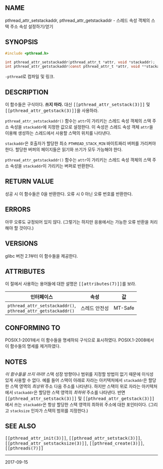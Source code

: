 ## NAME

pthread_attr_setstackaddr, pthread_attr_getstackaddr - 스레드 속성 객체의 스택 주소 속성 설정하기/얻기

## SYNOPSIS

```c
#include <pthread.h>

int pthread_attr_setstackaddr(pthread_attr_t *attr, void *stackaddr);
int pthread_attr_getstackaddr(const pthread_attr_t *attr, void **stackaddr);
```

`-pthread`로 컴파일 및 링크.

## DESCRIPTION

이 함수들은 구식이다. **쓰지 마라.** 대신 <tt>[[pthread_attr_setstack(3)]]</tt> 및 <tt>[[pthread_attr_getstack(3)]]</tt>을 사용하라.

`pthread_attr_setstackaddr()` 함수는 `attr`이 가리키는 스레드 속성 객체의 스택 주소 속성을 `stackaddr`에 지정한 값으로 설정한다. 이 속성은 스레드 속성 객체 `attr`을 이용해 생성하는 스레드에서 사용할 스택의 위치를 나타낸다.

`stackaddr`은 호출자가 할당한 최소 `PTHREAD_STACK_MIN` 바이트짜리 버퍼를 가리켜야 한다. 할당한 버퍼의 페이지들은 읽기와 쓰기가 모두 가능해야 한다.

`pthread_attr_getstackaddr()` 함수는 `attr`이 가리키는 스레드 속성 객체의 스택 주소 속성을 `stackaddr`이 가리키는 버퍼로 반환한다.

## RETURN VALUE

성공 시 이 함수들은 0을 반환한다. 오류 시 0 아닌 오류 번호를 반환한다.

## ERRORS

아무 오류도 규정되어 있지 않다. (그렇기는 하지만 응용에서는 가능한 오류 반환을 처리해야 할 것이다.)

## VERSIONS

glibc 버전 2.1부터 이 함수들을 제공한다.

## ATTRIBUTES

이 절에서 사용하는 용어들에 대한 설명은 <tt>[[attributes(7)]]</tt>를 보라.

| 인터페이스 | 속성 | 값 |
| --- | --- | --- |
| `pthread_attr_setstackaddr()`,<br>`pthread_attr_getstackaddr()` | 스레드 안전성 | MT-Safe |

## CONFORMING TO

POSIX.1-2001에서 이 함수들을 명세하되 구식으로 표시하였다. POSIX.1-2008에서 이 함수들의 명세를 제거하였다.

## NOTES

*이 함수들을 쓰지 마라!* 스택 성장 방향이나 범위를 지정할 방법이 없기 때문에 이식성 있게 사용할 수 없다. 예를 들어 스택이 아래로 자라는 아키텍처에서 `stackaddr`은 할당한 스택 영역의 *최상위* 주소 다음 주소를 나타낸다. 하지만 스택이 위로 자라는 아키텍처에서 `stackaddr`은 할당한 스택 영역의 *최하위* 주소를 나타낸다. 반면 <tt>[[pthread_attr_setstack(3)]]</tt> 및 <tt>[[pthread_attr_getstack(3)]]</tt>에서 쓰는 `stackaddr`은 항상 할당한 스택 영역의 최하위 주소에 대한 포인터이다. (그리고 `stacksize` 인자가 스택의 범위를 지정한다.)

## SEE ALSO

<tt>[[pthread_attr_init(3)]]</tt>, <tt>[[pthread_attr_setstack(3)]]</tt>, <tt>[[pthread_attr_setstacksize(3)]]</tt>, <tt>[[pthread_create(3)]]</tt>, <tt>[[pthreads(7)]]</tt>

----

2017-09-15
